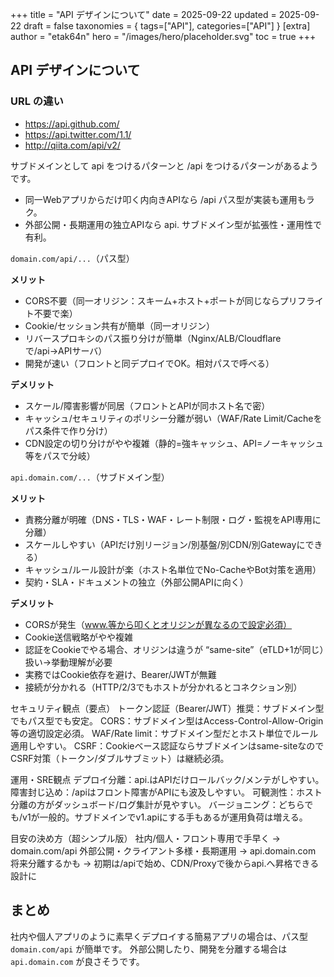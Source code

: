 +++
title = "API デザインについて"
date = 2025-09-22
updated = 2025-09-22
draft = false
taxonomies = { tags=["API"], categories=["API"] }
[extra]
author = "etak64n"
hero = "/images/hero/placeholder.svg"
toc = true
+++

## API デザインについて

### URL の違い

* https://api.github.com/
* https://api.twitter.com/1.1/
* http://qiita.com/api/v2/

サブドメインとして api をつけるパターンと /api をつけるパターンがあるようです。

* 同一Webアプリからだけ叩く内向きAPIなら /api パス型が実装も運用もラク。
* 外部公開・長期運用の独立APIなら api. サブドメイン型が拡張性・運用性で有利。

`domain.com/api/...`（パス型）

**メリット**
* CORS不要（同一オリジン：スキーム+ホスト+ポートが同じならプリフライト不要で楽）
* Cookie/セッション共有が簡単（同一オリジン）
* リバースプロキシのパス振り分けが簡単（Nginx/ALB/Cloudflareで/api→APIサーバ）
* 開発が速い（フロントと同デプロイでOK。相対パスで呼べる）

**デメリット**
* スケール/障害影響が同居（フロントとAPIが同ホスト名で密）
* キャッシュ/セキュリティのポリシー分離が弱い（WAF/Rate Limit/Cacheをパス条件で作り分け）
* CDN設定の切り分けがやや複雑（静的=強キャッシュ、API=ノーキャッシュ等をパスで分岐）

`api.domain.com/...`（サブドメイン型）

**メリット**
* 責務分離が明確（DNS・TLS・WAF・レート制限・ログ・監視をAPI専用に分離）
* スケールしやすい（APIだけ別リージョン/別基盤/別CDN/別Gatewayにできる）
* キャッシュ/ルール設計が楽（ホスト名単位でNo-CacheやBot対策を適用）
* 契約・SLA・ドキュメントの独立（外部公開APIに向く）

**デメリット**
* CORSが発生（www.等から叩くとオリジンが異なるので設定必須）
* Cookie送信戦略がやや複雑
* 認証をCookieでやる場合、オリジンは違うが “same-site”（eTLD+1が同じ）扱い→挙動理解が必要
* 実務ではCookie依存を避け、Bearer/JWTが無難
* 接続が分かれる（HTTP/2/3でもホストが分かれるとコネクション別）

セキュリティ観点（要点）
トークン認証（Bearer/JWT）推奨：サブドメイン型でもパス型でも安定。
CORS：サブドメイン型はAccess-Control-Allow-Origin等の適切設定必須。
WAF/Rate limit：サブドメイン型だとホスト単位でルール適用しやすい。
CSRF：Cookieベース認証ならサブドメインはsame-siteなのでCSRF対策（トークン/ダブルサブミット）は継続必須。

運用・SRE観点
デプロイ分離：api.はAPIだけロールバック/メンテがしやすい。
障害封じ込め：/apiはフロント障害がAPIにも波及しやすい。
可観測性：ホスト分離の方がダッシュボード/ログ集計が見やすい。
バージョニング：どちらでも/v1が一般的。サブドメインでv1.apiにする手もあるが運用負荷は増える。

目安の決め方（超シンプル版）
社内/個人・フロント専用で手早く → domain.com/api
外部公開・クライアント多様・長期運用 → api.domain.com
将来分離するかも → 初期は/apiで始め、CDN/Proxyで後からapi.へ昇格できる設計に

## まとめ
社内や個人アプリのように素早くデプロイする簡易アプリの場合は、パス型 `domain.com/api` が簡単です。
外部公開したり、開発を分離する場合は `api.domain.com` が良さそうです。